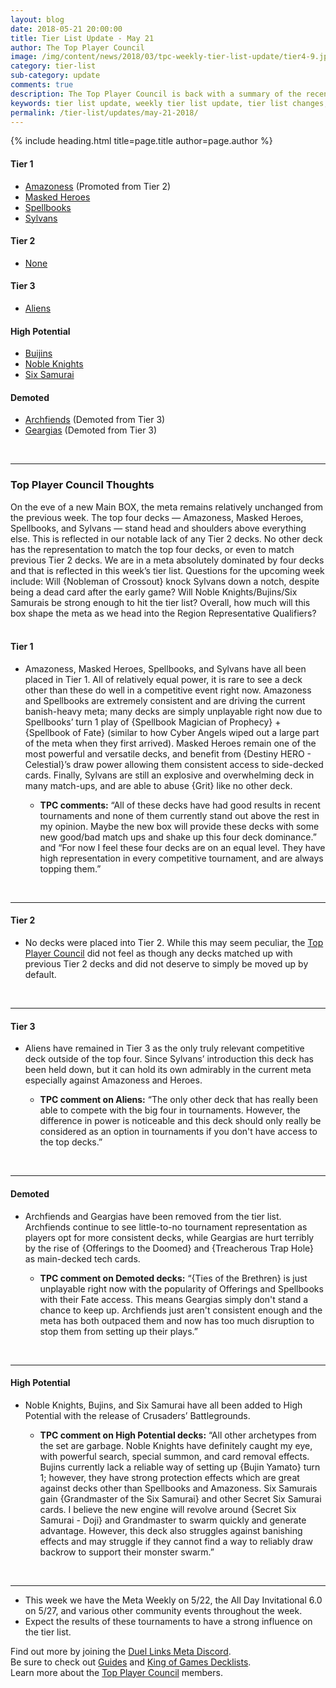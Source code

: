 ```yaml
---
layout: blog
date: 2018-05-21 20:00:00
title: Tier List Update - May 21
author: The Top Player Council
image: /img/content/news/2018/03/tpc-weekly-tier-list-update/tier4-9.jpg
category: tier-list
sub-category: update
comments: true
description: The Top Player Council is back with a summary of the recent tier list update. Check out their decisions and reasoning to stay relevant in the current meta. This update includes changes to Archfiends, Buijins, Six Samurai, Noble Knights and Geargia.
keywords: tier list update, weekly tier list update, tier list changes, buffs, nerfs, may 21 2018
permalink: /tier-list/updates/may-21-2018/
---
```


{% include heading.html title=page.title author=page.author %}

#### Tier 1
- [Amazoness](/tier-list/deck-types/amazoness) (Promoted from Tier 2) 
- [Masked Heroes](/tier-list/deck-types/masked-heroes)
- [Spellbooks](/tier-list/deck-types/spellbooks/)    
- [Sylvans](/tier-list/deck-types/sylvans/)  

#### Tier 2 
- [None]() 

#### Tier 3
- [Aliens](/tier-list/deck-types/aliens/)  
  

#### High Potential
- [Buijins]()  
- [Noble Knights]()  
- [Six Samurai]()  

#### Demoted
- [Archfiends](/tier-list/deck-types/archfiends/) (Demoted from Tier 3) 
- [Geargias](/tier-list/deck-types/geargias) (Demoted from Tier 3)

<br>

---

### Top Player Council Thoughts
On the eve of a new Main BOX, the meta remains relatively unchanged from the previous week. The top four decks — Amazoness, Masked Heroes, Spellbooks, and Sylvans — stand head and shoulders above everything else. This is reflected in our notable lack of any Tier 2 decks. No other deck has the representation to match the top four decks, or even to match previous Tier 2 decks. We are in a meta absolutely dominated by four decks and that is reflected in this week’s tier list. Questions for the upcoming week include: Will {Nobleman of Crossout} knock Sylvans down a notch, despite being a dead card after the early game? Will Noble Knights/Bujins/Six Samurais be strong enough to hit the tier list? Overall, how much will this box shape the meta as we head into the Region Representative Qualifiers?    
<br>

#### Tier 1  
 
* Amazoness, Masked Heroes, Spellbooks, and Sylvans have all been placed in Tier 1. All of relatively equal power, it is rare to see a deck other than these do well in a competitive event right now. Amazoness and Spellbooks are extremely consistent and are driving the current banish-heavy meta; many decks are simply unplayable right now due to Spellbooks’ turn 1 play of {Spellbook Magician of Prophecy} + {Spellbook of Fate} (similar to how Cyber Angels wiped out a large part of the meta when they first arrived). Masked Heroes remain one of the most powerful and versatile decks, and benefit from {Destiny HERO - Celestial}’s draw power allowing them consistent access to side-decked cards. Finally, Sylvans are still an explosive and overwhelming deck in many match-ups, and are able to abuse {Grit} like no other deck.  
    
    * **TPC comments:** “All of these decks have had good results in recent tournaments and none of them currently stand out above the rest in my opinion. Maybe the new box will provide these decks with some new good/bad match ups and shake up this four deck dominance.” and  “For now I feel these four decks are on an equal level. They have high representation in every competitive tournament, and are always topping them.”  
<br>

---

#### Tier 2  

* No decks were placed into Tier 2. While this may seem peculiar, the [Top Player Council](/top-player-council/) did not feel as though any decks matched up with previous Tier 2 decks and did not deserve to simply be moved up by default.  
<br>  

---

#### Tier 3  

* Aliens have remained in Tier 3 as the only truly relevant competitive deck outside of the top four. Since Sylvans’ introduction this deck has been held down, but it can hold its own admirably in the current meta especially against Amazoness and Heroes.    

    * **TPC comment on Aliens:** “The only other deck that has really been able to compete with the big four in tournaments. However, the difference in power is noticeable and this deck should only really be considered as an option in tournaments if you don't have access to the top decks.”  
<br>

---

#### Demoted 

* Archfiends and Geargias have been removed from the tier list. Archfiends continue to see little-to-no tournament representation as players opt for more consistent decks, while Geargias are hurt terribly by the rise of {Offerings to the Doomed} and {Treacherous Trap Hole} as main-decked tech cards.  

    * **TPC comment on Demoted decks:** “{Ties of the Brethren} is just unplayable right now with the popularity of Offerings and Spellbooks with their Fate access. This means Geargias simply don't stand a chance to keep up. Archfiends just aren't consistent enough and the meta has both outpaced them and now has too much disruption to stop them from setting up their plays.”  
<br>

---

#### High Potential

* Noble Knights, Bujins, and Six Samurai have all been added to High Potential with the release of Crusaders’ Battlegrounds.  

    * **TPC comment on High Potential decks:** “All other archetypes from the set are garbage. Noble Knights have definitely caught my eye, with powerful search, special summon, and card removal effects. Bujins currently lack a reliable way of setting up {Bujin Yamato} turn 1; however, they have strong protection effects which are great against decks other than Spellbooks and Amazoness. Six Samurais gain {Grandmaster of the Six Samurai} and other Secret Six Samurai cards. I believe the new engine will revolve around {Secret Six Samurai - Doji} and Grandmaster to swarm quickly and generate advantage. However, this deck also struggles against banishing effects and may struggle if they cannot find a way to reliably draw backrow to support their monster swarm.”  
<br>

---
* This week we have the Meta Weekly on 5/22, the All Day Invitational 6.0 on 5/27, and various other community events throughout the week.  
* Expect the results of these tournaments to have a strong influence on the tier list.  
 

Find out more by joining the [Duel Links Meta Discord](/discord/).  
Be sure to check out [Guides](/guides/) and [King of Games Decklists](/top-decks/).  
Learn more about the [Top Player Council](/top-player-council/) members.   

